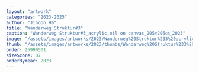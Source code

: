 ```yaml
---
layout: "artwork"
categories: "2023-2025"
author: "Jihoon Ha"
title: "Wanderweg Struktur#3"
caption: "Wanderweg Struktur#3_acrylic,oil on canvas_205×205㎝_2023"
image: "/assets/images/artworks/2023/Wanderweg%20Struktur%233%20acrylic%2Coil%20on%20canvas%20205x205cm%20%202023.jpg"
thumb: "/assets/images/artworks/2023/thumbs/Wanderweg%20Struktur%233%20acrylic%2Coil%20on%20canvas%20205x205cm%20%202023.jpg"
order: 25990501
sizeScore: 07
orderByYear: 2023
---
```

